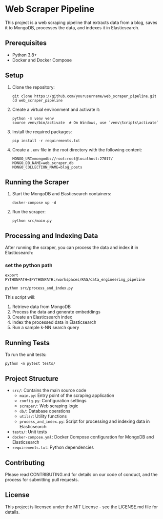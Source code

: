 # Web Scraper Pipeline

This project is a web scraping pipeline that extracts data from a blog, saves it to MongoDB, processes the data, and indexes it in Elasticsearch.

## Prerequisites

- Python 3.8+
- Docker and Docker Compose

## Setup


1. Clone the repository:
   ```
   git clone https://github.com/yourusername/web_scraper_pipeline.git
   cd web_scraper_pipeline
   ```

2. Create a virtual environment and activate it:
   ```
   python -m venv venv
   source venv/bin/activate  # On Windows, use `venv\Scripts\activate`
   ```

3. Install the required packages:
   ```
   pip install -r requirements.txt
   ```

4. Create a `.env` file in the root directory with the following content:
   ```
   MONGO_URI=mongodb://root:root@localhost:27017/
   MONGO_DB_NAME=web_scraper_db
   MONGO_COLLECTION_NAME=blog_posts
   ```

## Running the Scraper

1. Start the MongoDB and Elasticsearch containers:
   ```
   docker-compose up -d
   ```

2. Run the scraper:
   ```
   python src/main.py
   ```

## Processing and Indexing Data

After running the scraper, you can process the data and index it in Elasticsearch:

### set the python path 

```
export PYTHONPATH=$PYTHONPATH:/workspaces/RAG/data_engineering_pipeline

```

```
python src/process_and_index.py
```

This script will:
1. Retrieve data from MongoDB
2. Process the data and generate embeddings
3. Create an Elasticsearch index
4. Index the processed data in Elasticsearch
5. Run a sample k-NN search query

## Running Tests

To run the unit tests:
```
python -m pytest tests/
```

## Project Structure

- `src/`: Contains the main source code
  - `main.py`: Entry point of the scraping application
  - `config.py`: Configuration settings
  - `scraper/`: Web scraping logic
  - `db/`: Database operations
  - `utils/`: Utility functions
  - `process_and_index.py`: Script for processing and indexing data in Elasticsearch
- `tests/`: Unit tests
- `docker-compose.yml`: Docker Compose configuration for MongoDB and Elasticsearch
- `requirements.txt`: Python dependencies

## Contributing

Please read CONTRIBUTING.md for details on our code of conduct, and the process for submitting pull requests.

## License

This project is licensed under the MIT License - see the LICENSE.md file for details.
